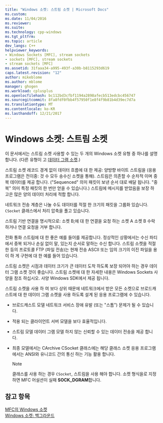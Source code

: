 ```yaml
---
title: "Windows 소켓: 스트림 소켓 | Microsoft Docs"
ms.custom: 
ms.date: 11/04/2016
ms.reviewer: 
ms.suite: 
ms.technology: cpp-windows
ms.tgt_pltfrm: 
ms.topic: article
dev_langs: C++
helpviewer_keywords:
- Windows Sockets [MFC], stream sockets
- sockets [MFC], stream sockets
- stream sockets [MFC]
ms.assetid: 31faaa34-a995-493f-a30b-b8115293d619
caps.latest.revision: "12"
author: mikeblome
ms.author: mblome
manager: ghogen
ms.workload: cplusplus
ms.openlocfilehash: bc112bd3cfbf1194a2898afecb513edcbc456747
ms.sourcegitcommit: 8fa8fdf0fbb4f57950f1e8f4f9b81b4d39ec7d7a
ms.translationtype: MT
ms.contentlocale: ko-KR
ms.lasthandoff: 12/21/2017
---
```

# <a name="windows-sockets-stream-sockets"></a>Windows 소켓: 스트림 소켓
이 문서에서는 스트림 소켓 사용할 수 있는 두 개의 Windows 소켓 유형 중 하나를 설명 합니다. (다른 유형이 고 [데이터 그램 소켓](../mfc/windows-sockets-datagram-sockets.md).)  
  
 스트림 소켓 레코드 경계 없이 데이터 흐름에 대 한 제공: 양방향 바이트 스트림을 (응용 프로그램은 전이중: 것 수 모두 송수신 소켓을 통해). 스트림은 의존할 수 순차적 이며 중복 데이터를 제공 합니다. ("Sequenced" 의미 패킷이 보낸 순서 대로 배달 됩니다. "중복" 의미 특정 패킷의 한 번만 얻을 수 있습니다.) 스트림에 메시지를 받았음을 보장 하 고은 많은 양의 데이터 처리에 적합 합니다.  
  
 네트워크 전송 계층은 나눌 수도 데이터를 적절 한 크기의 패킷을 그룹화 있습니다. `CSocket` 클래스에서 처리 압축을 풀고 있습니다.  
  
 스트림 기반 연결을 명시적으로: 소켓 B;에 대 한 연결을 요청 하는 소켓 A 소켓 B 수락 하거나 연결 요청을 거부 합니다.  
  
 전화 통화 스트림에 대 한 좋은 예를 들어를 제공합니다. 정상적인 상황에서는 수신 파티에서 중복 되거나 손실 없이 말, 있는지 순서로 말하는 수신 합니다. 스트림 소켓을 적절 한 등의 프로토콜 FTP (파일 전송)는 현재 전송 ASCII 또는 임의 크기의 이진 파일을 용이 하 게 구현에 대 한 예를 들어 있습니다.  
  
 스트림 소켓은 시점과 데이터 크기가 큰 데이터 도착 하도록 보장 되어야 하는 경우 데이터 그램 소켓 것이 좋습니다. 스트림 소켓에 대 한 자세한 내용은 Windows Sockets 사양을 참조 하십시오. 사양 Windows SDK에서 제공 됩니다.  
  
 스트림 소켓을 사용 하 여 보다 상위 때문에 네트워크에서 받은 모든 소켓으로 브로드캐스트에 대 한 데이터 그램 소켓을 사용 하도록 설계 된 응용 프로그램에 수 있습니다.  
  
-   브로드캐스트 모델 네트워크 서비스 장애 유발 (또는 "스톰") 문제가 될 수 있습니다.  
  
-   적용 되는 클라이언트 서버 모델을 보다 효율적입니다.  
  
-   스트림 모델 데이터 그램 모델 하지 않는 신뢰할 수 있는 데이터 전송을 제공 합니다.  
  
-   최종 모델에서는 CArchive CSocket 클래스에는 해당 클래스 소켓 응용 프로그램에서는 ANSI와 유니코드 간의 통신 하는 기능 활용 합니다.  
  
    > [!NOTE]
    >  클래스를 사용 하는 경우 `CSocket`, 스트림을 사용 해야 합니다. 소켓 형식을로 지정 하면 MFC 어설션이 실패 **SOCK_DGRAM**합니다.  
  
## <a name="see-also"></a>참고 항목  
 [MFC의 Windows 소켓](../mfc/windows-sockets-in-mfc.md)   
 [Windows 소켓: 백그라운드](../mfc/windows-sockets-background.md)

